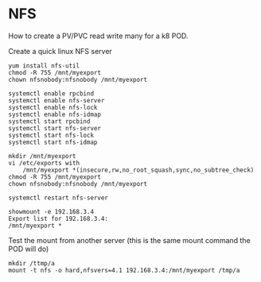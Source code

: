 # NFS

How to create a PV/PVC read write many for a k8 POD. 


Create a quick linux NFS server
```
yum install nfs-util
chmod -R 755 /mnt/myexport
chown nfsnobody:nfsnobody /mnt/myexport

systemctl enable rpcbind
systemctl enable nfs-server
systemctl enable nfs-lock
systemctl enable nfs-idmap
systemctl start rpcbind
systemctl start nfs-server
systemctl start nfs-lock
systemctl start nfs-idmap

mkdir /mnt/myexport
vi /etc/exports with
	/mnt/myexport *(insecure,rw,no_root_squash,sync,no_subtree_check)
chmod -R 755 /mnt/myexport
chown nfsnobody:nfsnobody /mnt/myexport

systemctl restart nfs-server

showmount -e 192.168.3.4
Export list for 192.168.3.4:
/mnt/myexport *
```

Test the mount from another server (this is the same mount command the POD will do)
```
mkdir /ttmp/a
mount -t nfs -o hard,nfsvers=4.1 192.168.3.4:/mnt/myexport /tmp/a
```
